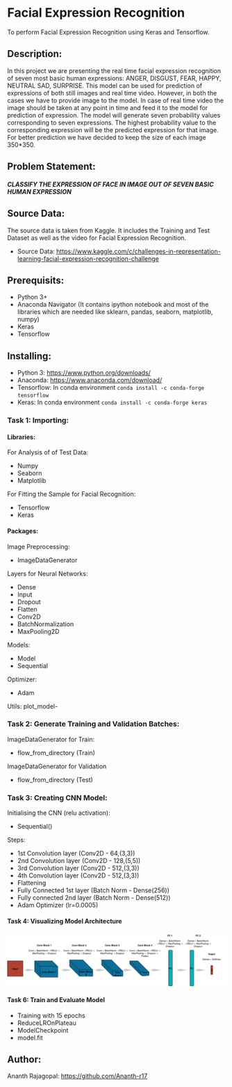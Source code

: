 # Facial Expression Recognition
To perform Facial Expression Recognition using Keras and Tensorflow.

## Description:
In this project we are presenting the real time facial expression recognition of seven most basic human expressions: ANGER, DISGUST, FEAR, HAPPY, NEUTRAL SAD, SURPRISE.
This model can be used for prediction of expressions of both still images and real time video. However, in both the cases we have to provide image to the model. In case of real time video the image should be taken at any point in time and feed it to the model for prediction of expression. The model will generate seven probability values corresponding to seven expressions. The highest probability value to the corresponding expression will be the predicted expression for that image. For better prediction we have decided to keep the size of each image 350*350.

## Problem Statement:
##### CLASSIFY THE EXPRESSION OF FACE IN IMAGE OUT OF SEVEN BASIC HUMAN EXPRESSION

## Source Data:
The source data is taken from Kaggle. It includes the Training and Test Dataset as well as the video for Facial Expression Recognition.
- Source Data: https://www.kaggle.com/c/challenges-in-representation-learning-facial-expression-recognition-challenge

## Prerequisits:
- Python 3+
- Anaconda Navigator (It contains ipython notebook and most of the libraries which are needed like sklearn, pandas, seaborn, matplotlib, numpy)
- Keras
- Tensorflow

## Installing:
- Python 3: https://www.python.org/downloads/
- Anaconda: https://www.anaconda.com/download/
- Tensorflow: In conda environment ``` conda install -c conda-forge tensorflow ```
- Keras: In conda environment ```conda install -c conda-forge keras```

### Task 1: Importing:

#### Libraries:

For Analysis of of Test Data:
- Numpy
- Seaborn
- Matplotlib

For Fitting the Sample for Facial Recognition:
- Tensorflow
- Keras

#### Packages:

Image Preprocessing:
- ImageDataGenerator

Layers for Neural Networks:
- Dense
- Input
- Dropout
- Flatten
- Conv2D
- BatchNormalization
- MaxPooling2D

Models:
- Model
- Sequential

Optimizer:
- Adam

Utils:
 plot_model-
 
 
 ### Task 2: Generate Training and Validation Batches:
 
ImageDataGenerator for Train:
- flow_from_directory (Train)

ImageDataGenerator for Validation
- flow_from_directory (Test)

### Task 3: Creating CNN Model:

Initialising the CNN (relu activation):
- Sequential()

Steps:
- 1st Convolution layer (Conv2D - 64,(3,3))
- 2nd Convolution layer (Conv2D - 128,(5,5))
- 3rd Convolution layer (Conv2D - 512,(3,3))
- 4th Convolution layer (Conv2D - 512,(3,3))
- Flattening
- Fully Connected 1st layer (Batch Norm - Dense(256))
- Fully connected 2nd layer (Batch Norm - Dense(512))
- Adam Optimizer (lr=0.0005)

#### Task 4: Visualizing Model Architecture

![alt](https://github.com/Ananth-r17/Facial-Expression-Recognition/blob/master/model.png)

#### Task 6: Train and Evaluate Model

- Training with 15 epochs
- ReduceLROnPlateau
- ModelCheckpoint
- model.fit
 
## Author:
Ananth Rajagopal: https://github.com/Ananth-r17
